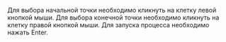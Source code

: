 Для выбора начальной точки необходимо кликнуть на клетку левой кнопкой мыши.
Для выбора конечной точки необходимо кликнуть на клетку правой кнопкой мыши.
Для запуска процесса необходимо нажать Enter.
